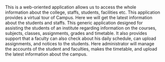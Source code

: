 This is a web-oriented application allows us to access the whole information about the
college, staffs, students, facilities etc. This application provides a virtual tour of Campus.
Here we will get the latest information about the students and staffs. This generic
application designed for assisting the students of an institute regarding information on the
courses, subjects, classes, assignments, grades and timetable. It also provides support that a
faculty can also check about his daily schedule, can upload assignments, and notices to the
students. Here administrator will manage the accounts of the student and faculties, makes
the timetable, and upload the latest information about the campus. 
